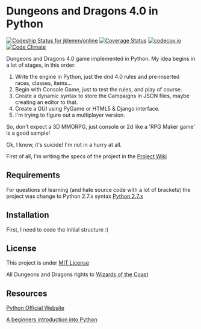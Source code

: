 # Dungeons and Dragons 4.0 in Python

[![Codeship Status for jklemm/online](https://codeship.com/projects/ab9cf8f0-c6a0-0132-c194-5a19aff8c0c6/status?branch=master)](https://codeship.com/projects/74728) [![Coverage Status](https://coveralls.io/repos/jklemm/py-dnd/badge.svg?branch=master)](https://coveralls.io/r/jklemm/py-dnd?branch=master) [![codecov.io](https://codecov.io/github/jklemm/py-dnd/coverage.svg?branch=master)](https://codecov.io/github/jklemm/py-dnd?branch=master) [![Code Climate](https://codeclimate.com/github/jklemm/py-dnd/badges/gpa.svg)](https://codeclimate.com/github/jklemm/py-dnd)

Dungeons and Dragons 4.0 game implemented in Python.
My idea begins in a lot of stages, in this order:

1. Write the engine in Python, just the dnd 4.0 rules and pre-inserted races, classes, items...
2. Begin with Console Game, just to test the rules, and play of course.
3. Create a dynamic syntax to store the Campaigns in JSON files, maybe creating an editor to that.
4. Create a GUI using PyGame or HTML5 & Django interface.
5. I'm trying to figure out a multiplayer version.

So, don't expect a 3D MMORPG, just console or 2d like a 'RPG Maker game' is a good sample!

Ok, I know, it's suicide! I'm not in a hurry at all.

First of all, I'm writing the specs of the project in the [Project Wiki](https://github.com/jklemm/py-dnd/wiki/)
## Requirements
For questions of learning (and hate source code with a lot of brackets) the project was change to Python 2.7.x syntax
[Python 2.7.x](https://www.python.org/download/releases/2.7/)
## Installation
First, I need to code the initial structure :)
## License
This project is under [MIT License](http://opensource.org/licenses/MIT)

All Dungeons and Dragons rights to [Wizards of the Coast](http://www.wizards.com/dnd/)
## Resources
[Python Official Website](https://www.python.org/)

[A beginners introduction into Python](http://www.afterhoursprogramming.com/tutorial/Python/Introduction/)

